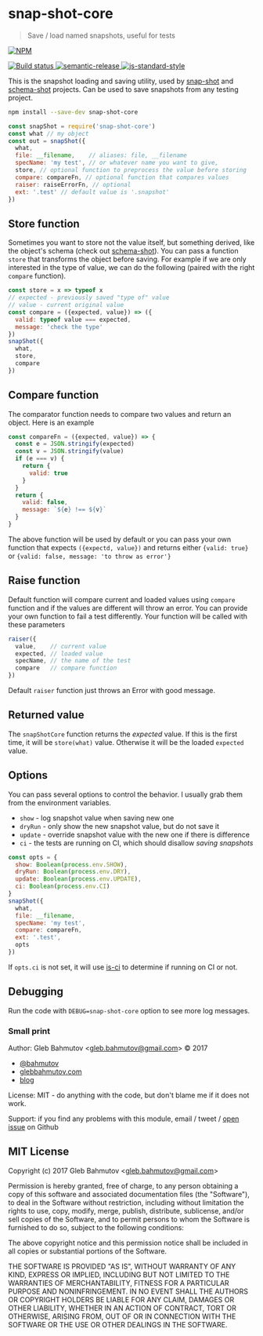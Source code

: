 # snap-shot-core

> Save / load named snapshots, useful for tests

[![NPM][npm-icon] ][npm-url]

[![Build status][ci-image] ][ci-url]
[![semantic-release][semantic-image] ][semantic-url]
[![js-standard-style][standard-image]][standard-url]

This is the snapshot loading and saving utility, used by
[snap-shot][snap-shot] and [schema-shot][schema-shot] projects.
Can be used to save snapshots from any testing project.

```sh
npm install --save-dev snap-shot-core
```

```js
const snapShot = require('snap-shot-core')
const what // my object
const out = snapShot({
  what,
  file: __filename,    // aliases: file, __filename
  specName: 'my test', // or whatever name you want to give,
  store, // optional function to preprocess the value before storing
  compare: compareFn, // optional function that compares values
  raiser: raiseErrorFn, // optional
  ext: '.test' // default value is '.snapshot'
})
```

## Store function

Sometimes you want to store not the value itself, but something derived,
like the object's schema (check out [schema-shot][schema-shot]). You can
pass a function `store` that transforms the object before saving.
For example if we are only interested in the type of value, we can do the
following (paired with the right `compare` function).

```js
const store = x => typeof x
// expected - previously saved "type of" value
// value - current original value
const compare = ({expected, value}) => ({
  valid: typeof value === expected,
  message: 'check the type'
})
snapShot({
  what,
  store,
  compare
})
```

## Compare function

The comparator function needs to compare two values and return an object.
Here is an example

```js
const compareFn = ({expected, value}) => {
  const e = JSON.stringify(expected)
  const v = JSON.stringify(value)
  if (e === v) {
    return {
      valid: true
    }
  }
  return {
    valid: false,
    message: `${e} !== ${v}`
  }
}
```

The above function will be used by default or you can pass your own function
that expects `({expectd, value})` and returns either `{valid: true}` or
`{valid: false, message: 'to throw as error'}`

## Raise function

Default function will compare current and loaded values using `compare`
function and if the values are different will throw an error. You can provide
your own function to fail a test differently. Your function will be called
with these parameters

```js
raiser({
  value,    // current value
  expected, // loaded value
  specName, // the name of the test
  compare   // compare function
})
```

Default `raiser` function just throws an Error with good message.

## Returned value

The `snapShotCore` function returns the *expected* value.
If this is the first time, it will be `store(what)` value. Otherwise it will be the loaded `expected` value.

[snap-shot]: https://github.com/bahmutov/snap-shot
[schema-shot]: https://github.com/bahmutov/schema-shot

## Options

You can pass several options to control the behavior. I usually grab them
from the environment variables.

* `show` - log snapshot value when saving new one
* `dryRun` - only show the new snapshot value, but do not save it
* `update` - override snapshot value with the new one if there is difference
* `ci` - the tests are running on CI, which should disallow *saving snapshots*

```js
const opts = {
  show: Boolean(process.env.SHOW),
  dryRun: Boolean(process.env.DRY),
  update: Boolean(process.env.UPDATE),
  ci: Boolean(process.env.CI)
}
snapShot({
  what,
  file: __filename,
  specName: 'my test',
  compare: compareFn,
  ext: '.test',
  opts
})
```

If `opts.ci` is not set, it will use [is-ci](https://github.com/watson/is-ci)
to determine if running on CI or not.

## Debugging

Run the code with `DEBUG=snap-shot-core` option to see more log messages.

### Small print

Author: Gleb Bahmutov &lt;gleb.bahmutov@gmail.com&gt; &copy; 2017

* [@bahmutov](https://twitter.com/bahmutov)
* [glebbahmutov.com](https://glebbahmutov.com)
* [blog](https://glebbahmutov.com/blog)

License: MIT - do anything with the code, but don't blame me if it does not work.

Support: if you find any problems with this module, email / tweet /
[open issue](https://github.com/bahmutov/snap-shot-core/issues) on Github

## MIT License

Copyright (c) 2017 Gleb Bahmutov &lt;gleb.bahmutov@gmail.com&gt;

Permission is hereby granted, free of charge, to any person
obtaining a copy of this software and associated documentation
files (the "Software"), to deal in the Software without
restriction, including without limitation the rights to use,
copy, modify, merge, publish, distribute, sublicense, and/or sell
copies of the Software, and to permit persons to whom the
Software is furnished to do so, subject to the following
conditions:

The above copyright notice and this permission notice shall be
included in all copies or substantial portions of the Software.

THE SOFTWARE IS PROVIDED "AS IS", WITHOUT WARRANTY OF ANY KIND,
EXPRESS OR IMPLIED, INCLUDING BUT NOT LIMITED TO THE WARRANTIES
OF MERCHANTABILITY, FITNESS FOR A PARTICULAR PURPOSE AND
NONINFRINGEMENT. IN NO EVENT SHALL THE AUTHORS OR COPYRIGHT
HOLDERS BE LIABLE FOR ANY CLAIM, DAMAGES OR OTHER LIABILITY,
WHETHER IN AN ACTION OF CONTRACT, TORT OR OTHERWISE, ARISING
FROM, OUT OF OR IN CONNECTION WITH THE SOFTWARE OR THE USE OR
OTHER DEALINGS IN THE SOFTWARE.

[npm-icon]: https://nodei.co/npm/snap-shot-core.svg?downloads=true
[npm-url]: https://npmjs.org/package/snap-shot-core
[ci-image]: https://travis-ci.org/bahmutov/snap-shot-core.svg?branch=master
[ci-url]: https://travis-ci.org/bahmutov/snap-shot-core
[semantic-image]: https://img.shields.io/badge/%20%20%F0%9F%93%A6%F0%9F%9A%80-semantic--release-e10079.svg
[semantic-url]: https://github.com/semantic-release/semantic-release
[standard-image]: https://img.shields.io/badge/code%20style-standard-brightgreen.svg
[standard-url]: http://standardjs.com/
